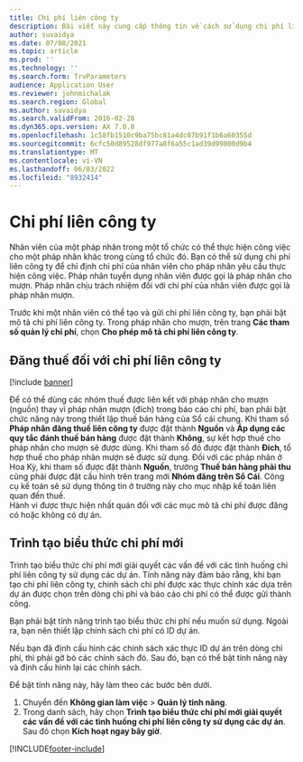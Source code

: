 ```yaml
---
title: Chi phí liên công ty
description: Bài viết này cung cấp thông tin về cách sử dụng chi phí liên công ty để chỉ định chi phí của nhân viên cho pháp nhân yêu cầu thực hiện công việc.
author: suvaidya
ms.date: 07/08/2021
ms.topic: article
ms.prod: ''
ms.technology: ''
ms.search.form: TrvParameters
audience: Application User
ms.reviewer: johnmichalak
ms.search.region: Global
ms.author: suvaidya
ms.search.validFrom: 2016-02-28
ms.dyn365.ops.version: AX 7.0.0
ms.openlocfilehash: 1c58fb1510c9ba75bc81a4dc07b91f1b6a60355d
ms.sourcegitcommit: 6cfc50d89528df977a8f6a55c1ad39d99800d9b4
ms.translationtype: MT
ms.contentlocale: vi-VN
ms.lasthandoff: 06/03/2022
ms.locfileid: "8932414"
---
```

# <a name="intercompany-expenses"></a>Chi phí liên công ty

Nhân viên của một pháp nhân trong một tổ chức có thể thực hiện công việc cho một pháp nhân khác trong cùng tổ chức đó. Bạn có thể sử dụng chi phí liên công ty để chỉ định chi phí của nhân viên cho pháp nhân yêu cầu thực hiện công việc. Pháp nhân tuyển dụng nhân viên được gọi là pháp nhân cho mượn. Pháp nhân chịu trách nhiệm đối với chi phí của nhân viên được gọi là pháp nhân mượn. 

Trước khi một nhân viên có thể tạo và gửi chi phí liên công ty, bạn phải bật mô tả chi phí liên công ty. Trong pháp nhân cho mượn, trên trang **Các tham số quản lý chi phí**, chọn **Cho phép mô tả chi phí liên công ty**. 

## <a name="tax-posting-for-intercompany-expenses"></a>Đăng thuế đối với chi phí liên công ty

[!include [banner](../includes/banner.md)]

Để có thể dùng các nhóm thuế được liên kết với pháp nhân cho mượn (nguồn) thay vì pháp nhân mượn (đích) trong báo cáo chi phí, bạn phải bật chức năng này trong thiết lập thuế bán hàng của Sổ cái chung. Khi tham số **Pháp nhân đăng thuế liên công ty** được đặt thành **Nguồn** và **Áp dụng các quy tắc đánh thuế bán hàng** được đặt thành **Không**, sự kết hợp thuế cho pháp nhân cho mượn sẽ được dùng. Khi tham số đó được đặt thành **Đích**, tổ hợp thuế cho pháp nhân mượn sẽ được sử dụng. Đối với các pháp nhân ở Hoa Kỳ, khi tham số được đặt thành **Nguồn**, trường **Thuế bán hàng phải thu** cũng phải được đặt cấu hình trên trang mới **Nhóm đăng trên Sổ Cái**. Công cụ kế toán sẽ sử dụng thông tin ở trường này cho mục nhập kế toán liên quan đến thuế.   
Hành vi được thực hiện nhất quán đối với các mục mô tả chi phí được đăng có hoặc không có dự án.  

## <a name="new-expense-expression-builder"></a>Trình tạo biểu thức chi phí mới

Trình tạo biểu thức chi phí mới giải quyết các vấn đề với các tình huống chi phí liên công ty sử dụng các dự án. Tính năng này đảm bảo rằng, khi bạn tạo chi phí liên công ty, chính sách chi phí được xác thực chính xác dựa trên dự án được chọn trên dòng chi phí và báo cáo chi phí có thể được gửi thành công.

Bạn phải bật tính năng trình tạo biểu thức chi phí nếu muốn sử dụng. Ngoài ra, bạn nên thiết lập chính sách chi phí có ID dự án.

Nếu bạn đã định cấu hình các chính sách xác thực ID dự án trên dòng chi phí, thì phải gỡ bỏ các chính sách đó. Sau đó, bạn có thể bật tính năng này và định cấu hình lại các chính sách.

Để bật tính năng này, hãy làm theo các bước bên dưới.

1. Chuyển đến **Không gian làm việc** \> **Quản lý tính năng**.
2. Trong danh sách, hãy chọn **Trình tạo biểu thức chi phí mới giải quyết các vấn đề với các tình huống chi phí liên công ty sử dụng các dự án**. Sau đó chọn **Kích hoạt ngay bây giờ**.

[!INCLUDE[footer-include](../includes/footer-banner.md)]
